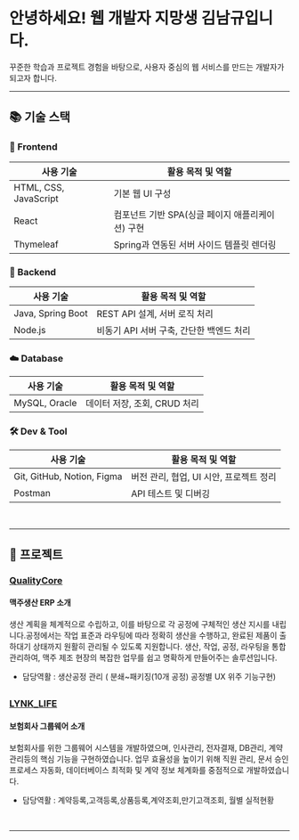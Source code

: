 #  안녕하세요! 웹 개발자 지망생 김남규입니다.
꾸준한 학습과 프로젝트 경험을 바탕으로, 사용자 중심의 웹 서비스를 만드는 개발자가 되고자 합니다.
<hr/>

## 📚 기술 스택  

### 🎨 Frontend
| 사용 기술                     | 활용 목적 및 역할 |
|-------------------------------|------------------|
| HTML, CSS, JavaScript        | 기본 웹 UI 구성 |
| React                         | 컴포넌트 기반 SPA(싱글 페이지 애플리케이션) 구현 |
| Thymeleaf                     | Spring과 연동된 서버 사이드 템플릿 렌더링 |

                                      
### 🧠 Backend
| 사용 기술                     | 활용 목적 및 역할 |
|-------------------------------|------------------|
| Java, Spring Boot             | REST API 설계, 서버 로직 처리 |
| Node.js                       | 비동기 API 서버 구축, 간단한 백엔드 처리 |
                           
### ☁️ Database 
| 사용 기술                     | 활용 목적 및 역할 |
|-------------------------------|------------------|
| MySQL, Oracle                 | 데이터 저장, 조회, CRUD 처리 |

### 🛠 Dev & Tool 
| 사용 기술                     | 활용 목적 및 역할 |
|-------------------------------|------------------|
| Git, GitHub, Notion, Figma   | 버전 관리, 협업, UI 시안, 프로젝트 정리 |
| Postman                       | API 테스트 및 디버깅 |


<br/><hr/>

## 📂 프로젝트
### [QualityCore](https://github.com/rlaskarb/QualityCore)

#### 맥주생산 ERP 소개 
생산 계획을 체계적으로 수립하고, 이를 바탕으로 각 공정에 구체적인 생산 지시를 내립니다.공정에서는 작업 표준과 라우팅에 따라 정확히 생산을 수행하고,
완료된 제품이 출하대기 상태까지 원활히 관리될 수 있도록 지원합니다. 생산, 작업, 공정, 라우팅을 통합 관리하여, 맥주 제조 현장의 복잡한 업무를 쉽고 명확하게 만들어주는 솔루션입니다.

- 담당역활 : 생산공정 관리 ( 분쇄~패키징(10개 공정) 공정별 UX 위주 기능구현)

##

### [LYNK_LIFE](https://github.com/rlaskarb/LYNK_LIFE)

#### 보험회사 그룹웨어 소개
보험회사를 위한 그룹웨어 시스템을 개발하였으며, 인사관리, 전자결재, DB관리, 계약관리등의 핵심 기능을 구현하였습니다.
업무 효율성을 높이기 위해 직원 관리, 문서 승인 프로세스 자동화, 데이터베이스 최적화 및 계약 정보 체계화를 중점적으로 개발하였습니다. 

- 담당역활 : 계약등록,고객등록,상품등록,계약조회,만기고객조회, 월별 실적현황
  
<br/><hr/>

